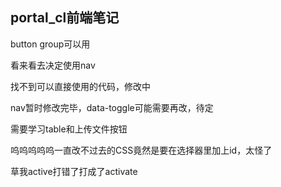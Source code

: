 ## portal_cl前端笔记

button group可以用

看来看去决定使用nav

找不到可以直接使用的代码，修改中

nav暂时修改完毕，data-toggle可能需要再改，待定

需要学习table和上传文件按钮

呜呜呜呜呜一直改不过去的CSS竟然是要在选择器里加上id，太怪了

草我active打错了打成了activate